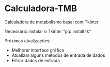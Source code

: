 # Calculadora-TMB

Calculadora de metabolismo basal com Tkinter

Necessário instalar o Tkinter "pip install tk"

Próximas atualizações:
- Melhorar interface gráfica
- Atualizar alguns métodos de entrada de dados
- Filtrar dados de entrada

